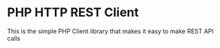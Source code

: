 PHP HTTP REST Client
=======================
This is the simple PHP Client library that makes it easy to make REST API calls